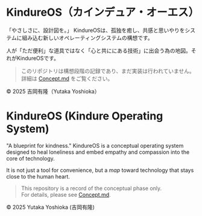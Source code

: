 # KindureOS（カインデュア・オーエス）

「やさしさに、設計図を。」
KindureOSは、孤独を癒し、共感と思いやりをシステムに組み込む新しいオペレーティングシステムの構想です。

人が「ただ便利」な道具ではなく「心と共ににある技術」に出会う為の地図。それがKindureOSです。

> このリポジトリは構想段階の記録であり、まだ実装は行われていません。  
> 詳細は [Concept.md](./Concept.md) をご覧ください。

© 2025 吉岡有隆（Yutaka Yoshioka）

# KindureOS (Kindure Operating System)

"A blueprint for kindness."
KindureOS is a conceptual operating system designed to heal loneliness and embed empathy and compassion into the core of technology.

It is not just a tool for convenience, but a *map* toward technology that stays close to the human heart.

> This repository is a record of the conceptual phase only.  
> For details, please see [Concept.md](./Concept.md).

© 2025 Yutaka Yoshioka (吉岡有隆)

